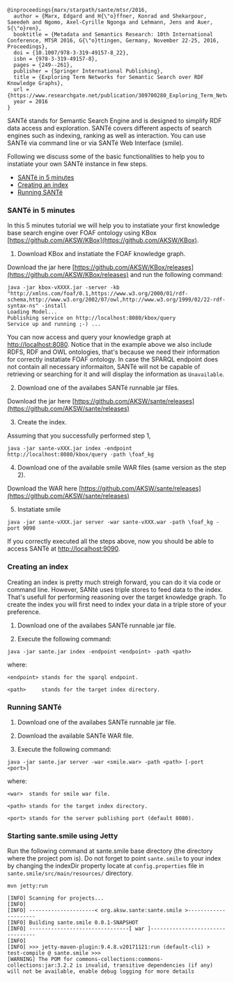 

```
@inproceedings{marx/starpath/sante/mtsr/2016,
  author = {Marx, Edgard and H{\"o}ffner, Konrad and Shekarpour, Saeedeh and Ngomo, Axel-Cyrille Ngonga and Lehmann, Jens and Auer, S{\"o}ren},
  booktitle = {Metadata and Semantics Research: 10th International Conference, MTSR 2016, G{\"o}ttingen, Germany, November 22-25, 2016, Proceedings},
  doi = {10.1007/978-3-319-49157-8_22},
  isbn = {978-3-319-49157-8},
  pages = {249--261},
  publisher = {Springer International Publishing},
  title = {Exploring Term Networks for Semantic Search over RDF Knowledge Graphs},
  url = {https://www.researchgate.net/publication/309700280_Exploring_Term_Networks_for_Semantic_Search_over_RDF_Knowledge_Graphs},
  year = 2016
}
```

SANTé stands for Semantic Search Engine and is designed to simplify RDF data access and exploration. 
SANTé covers different aspects of search engines such as indexing, ranking as well as interaction.
You can use SANTé via command line or via SANTé Web Interface (smile).

Following we discuss some of the basic functionalities to help you to instatiate your own SANTé instance in few steps.

- [SANTé in 5 minutes](https://github.com/AKSW/sante/blob/master/readme.md#sant%C3%A9-in-5-minutes)
- [Creating an index](https://github.com/AKSW/sante#creating-an-index)
- [Running SANTé](https://github.com/AKSW/sante/blob/master/readme.md#running-sant%C3%A9)

### SANTé in 5 minutes 

In this 5 minutes tutorial we will help you to instatiate your first knowledge base search engine over FOAF ontology using KBox [https://github.com/AKSW/KBox](https://github.com/AKSW/KBox).

1) Download KBox and instatiate the FOAF knowledge graph.

Download the jar here [https://github.com/AKSW/KBox/releases](https://github.com/AKSW/KBox/releases)
and run the following command:

```
java -jar kbox-vXXXX.jar -server -kb "http://xmlns.com/foaf/0.1,https://www.w3.org/2000/01/rdf-schema,http://www.w3.org/2002/07/owl,http://www.w3.org/1999/02/22-rdf-syntax-ns" -install
Loading Model...
Publishing service on http://localhost:8080/kbox/query
Service up and running ;-) ...
```
You can now access and query your knowledge graph at [http://localhost:8080](http://localhost:8080).
Notice that in the example above we also include RDFS, RDF and OWL ontologies, that's because we need their information for correctly instatiate FOAF ontology.
In case the SPARQL endpoint does not contain all necessary informaiton, SANTé will not be capable of retrieving or searching for it and will display the information as ```Unavailable```.

2) Download one of the availabes SANTé runnable jar files.

Download the jar here [https://github.com/AKSW/sante/releases](https://github.com/AKSW/sante/releases)

3) Create the index.

Assuming that you successfully performed step 1, 
```
java -jar sante-vXXX.jar index -endpoint http://localhost:8080/kbox/query -path \foaf_kg
```

4) Download one of the available smile WAR files (same version as the step 2).

Download the WAR here [https://github.com/AKSW/sante/releases](https://github.com/AKSW/sante/releases)

5) Instatiate smile
```
java -jar sante-vXXX.jar server -war sante-vXXX.war -path \foaf_kg -port 9090
```

If you correctly executed all the steps above, now you should be able to access SANTé at [http://localhost:9090](http://localhost:9090).

### Creating an index
Creating an index is pretty much streigh forward, you can do it via code or command line.
However, SANté uses triple stores to feed data to the index.
That's usefull for performing reasoning over the target knowledge graph.
To create the index you will first need to index your data in a triple store of your preference.

1) Download one of the availabes SANTé runnable jar file.

2) Execute the following command:
```
java -jar sante.jar index -endpoint <endpoint> -path <path>
```
where:
  
    <endpoint> stands for the sparql endpoint.
	 
    <path>     stands for the target index directory.

### Running SANTé
1) Download one of the availabes SANTé runnable jar file.

2) Download the available SANTé WAR file.

2) Execute the following command:
```
java -jar sante.jar server -war <smile.war> -path <path> [-port <port>]
```
where:

    <war>  stands for smile war file.
	
    <path> stands for the target index directory.
 
    <port> stands for the server publishing port (default 8080).


### Starting sante.smile using Jetty
Run the following command at sante.smile base directory (the directory where the project pom is).
Do not forget to point ```sante.smile``` to your index by changing the indexDir property locate at ```config.properties``` file in ```sante.smile/src/main/resources/``` directory.

```
mvn jetty:run

[INFO] Scanning for projects...
[INFO]
[INFO] ---------------------< org.aksw.sante:sante.smile >---------------------
[INFO] Building sante.smile 0.0.1-SNAPSHOT
[INFO] --------------------------------[ war ]---------------------------------
[INFO]
[INFO] >>> jetty-maven-plugin:9.4.8.v20171121:run (default-cli) > test-compile @ sante.smile >>>
[WARNING] The POM for commons-collections:commons-collections:jar:3.2.2 is invalid, transitive dependencies (if any) will not be available, enable debug logging for more details
```
